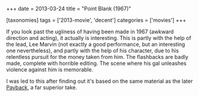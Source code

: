 +++
date = 2013-03-24
title = "Point Blank (1967)"

[taxonomies]
tags = ['2013-movie', 'decent']
categories = ['movies']
+++

If you look past the ugliness of having been made in 1967 (awkward
direction and acting), it actually is interesting. This is partly with
the help of the lead, Lee Marvin (not exactly a good performance, but an
interesting one nevertheless), and partly with the help of his
character, due to his relentless pursuit for the money taken from him.
The flashbacks are badly made, complete with horrible editing. The scene
where his gal unleashes violence against him is memorable.

I was led to this after finding out it\'s based on the same material as
the later [Payback], a far superior take.

  [Payback]: http://movies.tshepang.net/payback-1999
